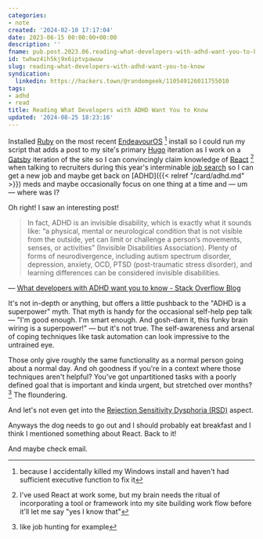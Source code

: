 ```yaml
---
categories:
- note
created: '2024-02-10 17:17:04'
date: 2023-06-15 00:00:00+00:00
description: ''
fname: pub.post.2023.06.reading-what-developers-with-adhd-want-you-to-know
id: twhwz4ih5kj9x6iptvpawuw
slug: reading-what-developers-with-adhd-want-you-to-know
syndication:
  linkedin: https://hackers.town/@randomgeek/110549126011755010
tags:
- adhd
- read
title: Reading What Developers with ADHD Want You to Know
updated: '2024-08-25 18:23:16'
---
```


Installed [Ruby](https://www.ruby-lang.org/en/) on the most recent [EndeavourOS](https://endeavouros.com) [^1] install so I could run my script that adds a post to my site's primary [Hugo](https://gohugo.io) iteration as I work on a [Gatsby](https://www.gatsbyjs.com) iteration of the site so I can convincingly claim knowledge of [React](https://react.dev) [^2] when talking to recruiters during this year's interminable [job search](https://www.linkedin.com/in/brianwisti/) so I can get a new job and maybe get back on [ADHD]({{< relref "/card/adhd.md" >}}) meds and maybe occasionally focus on one thing at a time and — um — where was I?

Oh right! I saw an interesting post!

> In fact, ADHD is an invisible disability, which is exactly what it sounds like: “a physical, mental or neurological condition that is not visible from the outside, yet can limit or challenge a person’s movements, senses, or activities” (Invisible Disabilities Association). Plenty of forms of neurodivergence, including autism spectrum disorder, depression, anxiety, OCD, PTSD (post-traumatic stress disorder), and learning differences can be considered invisible disabilities.

— [What developers with ADHD want you to know - Stack Overflow Blog](https://stackoverflow.blog/2023/06/05/what-developers-with-adhd-want-you-to-know/)

It's not in-depth or anything, but offers a little pushback to the "ADHD is a superpower" myth. That myth is handy for the occasional self-help pep talk — "I'm good enough. I'm smart enough. And gosh-darn it, this funky brain wiring is a superpower!" — but it's not true. The self-awareness and arsenal of coping techniques like task automation can look impressive to the untrained eye.

Those only give roughly the same functionality as a normal person going about a normal day. And oh goodness if you're in a context where those techniques aren't helpful? You've got unpartitioned tasks with a poorly defined goal that is important and kinda urgent, but stretched over months?[^3] The floundering.

And let's not even get into the [Rejection Sensitivity Dysphoria (RSD)](https://www.psychologytoday.com/us/blog/your-way-adhd/202106/adhd-and-rejection-sensitivity-dysphoria) aspect.

Anyways the dog needs to go out and I should probably eat breakfast and I think I mentioned something about React. Back to it!

And maybe check email.

[^1]: because I accidentally killed my Windows install and haven't had sufficient executive function to fix it

[^2]: I've used React at work some, but my brain needs the ritual of incorporating a tool or framework into my site building work flow before it'll let me say "yes I know that"

[^3]: like job hunting for example